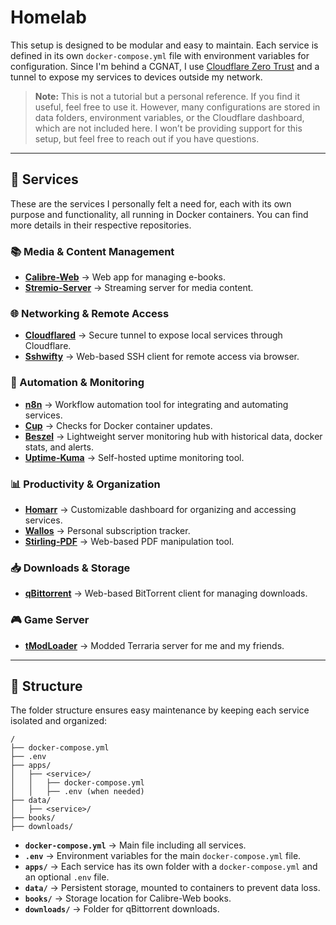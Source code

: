 # Homelab

This setup is designed to be modular and easy to maintain. Each service is defined in its own `docker-compose.yml` file with environment variables for configuration. Since I'm behind a CGNAT, I use [Cloudflare Zero Trust](https://www.cloudflare.com/zero-trust/) and a tunnel to expose my services to devices outside my network.

> **Note:** This is not a tutorial but a personal reference. If you find it useful, feel free to use it. However, many configurations are stored in data folders, environment variables, or the Cloudflare dashboard, which are not included here. I won’t be providing support for this setup, but feel free to reach out if you have questions.

---

## 🚀 Services

These are the services I personally felt a need for, each with its own purpose and functionality, all running in Docker containers. You can find more details in their respective repositories.

### 📚 Media & Content Management

- [**Calibre-Web**](https://github.com/janeczku/calibre-web) → Web app for managing e-books.
- [**Stremio-Server**](https://www.stremio.com/) → Streaming server for media content.

### 🌐 Networking & Remote Access

- [**Cloudflared**](https://github.com/cloudflare/cloudflared) → Secure tunnel to expose local services through Cloudflare.
- [**Sshwifty**](https://github.com/nirui/sshwifty) → Web-based SSH client for remote access via browser.

### 🔄 Automation & Monitoring

- [**n8n**](https://github.com/n8n-io/n8n) → Workflow automation tool for integrating and automating services.
- [**Cup**](https://github.com/sergi0g/cup) → Checks for Docker container updates.
- [**Beszel**](https://github.com/henrygd/beszel) → Lightweight server monitoring hub with historical data, docker stats, and alerts.
- [**Uptime-Kuma**](https://github.com/louislam/uptime-kuma) → Self-hosted uptime monitoring tool.

### 📊 Productivity & Organization

- [**Homarr**](https://github.com/homarr-labs/homarr) → Customizable dashboard for organizing and accessing services.
- [**Wallos**](https://github.com/ellite/Wallos) → Personal subscription tracker.
- [**Stirling-PDF**](https://github.com/Stirling-Tools/Stirling-PDF) → Web-based PDF manipulation tool.

### 📥 Downloads & Storage

- [**qBittorrent**](https://github.com/qbittorrent/qBittorrent) → Web-based BitTorrent client for managing downloads.

### 🎮 Game Server

- [**tModLoader**](https://github.com/hexlo/terraria-tmodloader-server) → Modded Terraria server for me and my friends.

---

## 📂 Structure

The folder structure ensures easy maintenance by keeping each service isolated and organized:

```
/
├── docker-compose.yml
├── .env
├── apps/
│   ├── <service>/
│   │   ├── docker-compose.yml
│   │   ├── .env (when needed)
├── data/
│   ├── <service>/
├── books/
├── downloads/
```

- **`docker-compose.yml`** → Main file including all services.
- **`.env`** → Environment variables for the main `docker-compose.yml` file.
- **`apps/`** → Each service has its own folder with a `docker-compose.yml` and an optional `.env` file.
- **`data/`** → Persistent storage, mounted to containers to prevent data loss.
- **`books/`** → Storage location for Calibre-Web books.
- **`downloads/`** → Folder for qBittorrent downloads.
